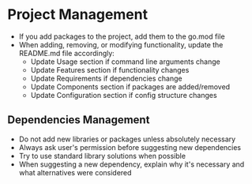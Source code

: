 # Project Management

- If you add packages to the project, add them to the go.mod file
- When adding, removing, or modifying functionality, update the README.md file accordingly:
  - Update Usage section if command line arguments change
  - Update Features section if functionality changes
  - Update Requirements if dependencies change
  - Update Components section if packages are added/removed
  - Update Configuration section if config structure changes

## Dependencies Management
- Do not add new libraries or packages unless absolutely necessary
- Always ask user's permission before suggesting new dependencies
- Try to use standard library solutions when possible
- When suggesting a new dependency, explain why it's necessary and what alternatives were considered

